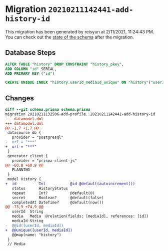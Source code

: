 # Migration `20210211142441-add-history-id`

This migration has been generated by reisyun at 2/11/2021, 11:24:43 PM.
You can check out the [state of the schema](./schema.prisma) after the migration.

## Database Steps

```sql
ALTER TABLE "history" DROP CONSTRAINT "history_pkey",
ADD COLUMN "id" SERIAL,
ADD PRIMARY KEY ("id")

CREATE UNIQUE INDEX "history.userId_mediaId_unique" ON "history"("userId", "mediaId")
```

## Changes

```diff
diff --git schema.prisma schema.prisma
migration 20210211132506-add-profile..20210211142441-add-history-id
--- datamodel.dml
+++ datamodel.dml
@@ -1,7 +1,7 @@
 datasource db {
   provider = "postgresql"
-  url = "***"
+  url = "***"
 }
 generator client {
   provider = "prisma-client-js"
@@ -60,8 +60,9 @@
   PLANNING
 }
 model History {
+  id          Int           @id @default(autoincrement())
   status      HistoryStatus
   repeat      Int?          @default(0)
   secret      Boolean?      @default(false)
   completedAt DateTime?     @default(now())
@@ -73,9 +74,9 @@
   userId  String
   media   Media  @relation(fields: [mediaId], references: [id])
   mediaId String
-  @@id([userId, mediaId])
+  @@unique([userId, mediaId])
   @@map(name: "history")
 }
 // Media
```


